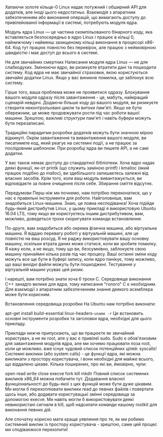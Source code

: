 Хапаючи золоте кільце-0
Linux надає потужний і обширний API для додатків, але іноді цього недостатньо. Взаємодія з апаратним забезпеченням або виконання операцій, що вимагають доступу до привілейованої інформації в системі, потребують модуля ядра.

Модуль ядра Linux — це частина скомпільованого бінарного коду, яка вставляється безпосередньо в ядро Linux і працює в кільці 0, найнижчому і найменш захищеному кільці виконання в процесорі x86-64. Код тут працює повністю без перевірок, але працює з неймовірною швидкістю і має доступ до всього в системі.

Не для звичайних смертних
Написання модуля ядра Linux — не для слабкодухих. Змінюючи ядро, ви ризикуєте втратити дані та пошкодити систему. Код ядра не має звичайної страховки, якою користуються звичайні додатки Linux. Якщо у вас виникне помилка, це заблокує всю систему.

Гірше того, ваша проблема може не проявитися одразу. Блокування вашого модуля одразу після завантаження - це, мабуть, найкращий сценарій невдачі. Додаючи більше коду до вашого модуля, ви ризикуєте створити неконтрольовані цикли та витоки пам'яті. Якщо не бути обережним, це може продовжувати рости під час роботи вашої машини. Зрештою, важливі структури пам'яті і навіть буфери можуть бути перезаписані.

Традиційні парадигми розробки додатків можуть бути значною мірою відкинуті. Окрім завантаження та вивантаження вашого модуля, ви писатимете код, який реагує на системні події, а не працює за послідовним шаблоном. При розробці ядра ви пишете API, а не самі додатки.

У вас також немає доступу до стандартної бібліотеки. Хоча ядро надає деякі функції, як-от printk (що служить заміною printf) і kmalloc (який працює подібно до malloc), ви здебільшого залишаєтесь залежні від власних засобів. Крім того, коли ваш модуль вивантажується, ви відповідаєте за повне очищення після себе. Збирання сміття відсутнє.

Передумови
Перш ніж ми почнемо, нам потрібно переконатися, що у нас є правильні інструменти для роботи. Найголовніше, вам знадобиться Linux-машина. Знаю, це повна несподіванка! Хоча підійде будь-який дистрибутив Linux, у цьому прикладі я використовую Ubuntu 16.04 LTS, тому якщо ви користуєтесь іншим дистрибутивом, вам, можливо, доведеться трохи скоригувати команди встановлення.

По-друге, вам знадобиться або окрема фізична машина, або віртуальна машина. Я віддаю перевагу роботі у віртуальній машині, але це повністю на ваш розсуд. Я не раджу використовувати вашу основну машину, оскільки втрата даних може статися, коли ви зробите помилку. Я кажу коли, а не якщо, тому що ви, безсумнівно, заблокуєте свою машину принаймні кілька разів під час процесу. Ваші останні зміни коду можуть все ще бути в буфері запису, коли ядро панікує, тому можливо, що ваші вихідні файли можуть бути пошкоджені. Тестування у віртуальній машині усуває цей ризик.

І нарешті, вам потрібно знати хоча б трохи C. Середовище виконання C++ занадто велике для ядра, тому написання "голого" C є необхідним. Для взаємодії з апаратним забезпеченням знання деякого асемблера може бути корисним.

Встановлення середовища розробки
На Ubuntu нам потрібно виконати:

apt-get install build-essential linux-headers-`uname -r`
Це встановить основні інструменти розробки та заголовки ядра, необхідні для цього прикладу.

Приклади нижче припускають, що ви працюєте як звичайний користувач, а не як root, але у вас є привілеї sudo. Sudo є обов'язковим для завантаження модулів ядра, але ми хочемо працювати поза root, коли це можливо.
вже існує чудовий список потенційних цілей: syscalls! Системні виклики (або system calls) - це функції ядра, які можна викликати з простору користувача, і вони необхідні для майже всього, що віддалено цікаве. Кілька поширених, про які ви, ймовірно, чули:

open
read
write
close
execve
fork
kill
mkdir
Повний список системних викликів x86_64 можна побачити тут. Додавання власної функціональності до будь-якої з цих функцій може бути дуже цікавим. Ми могли б перехоплювати виклики read до певних файлів і повертати щось інше, або додавати користувацькі змінні середовища за допомогою execve. Ми навіть могли б використовувати деякі невикористані сигнали в kill, щоб надсилати команди нашому rootkit для виконання певних дій.

Але спочатку корисно мати краще уявлення про те, як ми робимо системний виклик із простору користувача - зрештою, саме цей процес ми сподіваємося перехопити!